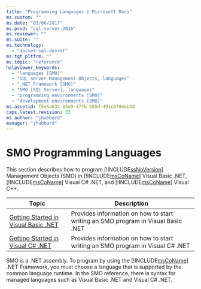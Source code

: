 ```yaml
---
title: "Programming Languages | Microsoft Docs"
ms.custom: ""
ms.date: "03/06/2017"
ms.prod: "sql-server-2016"
ms.reviewer: ""
ms.suite: ""
ms.technology: 
  - "docset-sql-devref"
ms.tgt_pltfrm: ""
ms.topic: "reference"
helpviewer_keywords: 
  - "languages [SMO]"
  - "SQL Server Management Objects, languages"
  - ".NET Framework [SMO]"
  - "SMO [SQL Server], languages"
  - "programming environments [SMO]"
  - "development environments [SMO]"
ms.assetid: f5e5a832-03e9-477b-b55d-491c678ebb43
caps.latest.revision: 33
ms.author: "jhubbard"
manager: "jhubbard"
---
```

# SMO Programming Languages
  This section describes how to program [!INCLUDE[ssNoVersion](../../advanced-analytics/r-services/includes/ssnoversion-md.md)] Management Objects (SMO) in [!INCLUDE[msCoName](../../advanced-analytics/r-services/tutorials/includes/msconame-md.md)] Visual Basic .NET, [!INCLUDE[msCoName](../../advanced-analytics/r-services/tutorials/includes/msconame-md.md)] Visual C# .NET, and [!INCLUDE[msCoName](../../advanced-analytics/r-services/tutorials/includes/msconame-md.md)] Visual C++.  
  
|Topic|Description|  
|-----------|-----------------|  
|[Getting Started in Visual Basic .NET](../Topic/Getting%20Started%20in%20Visual%20Basic%20.NET.md)|Provides information on how to start writing an SMO program in Visual Basic .NET|  
|[Getting Started in Visual C&#35; .NET](../Topic/Getting%20Started%20in%20Visual%20C%23%20.NET.md)|Provides information on how to start writing an SMO program in Visual C# .NET|  
  
 SMO is a .NET assembly. To program by using the [!INCLUDE[msCoName](../../advanced-analytics/r-services/tutorials/includes/msconame-md.md)] .NET Framework, you must choose a language that is supported by the common language runtime. In the SMO reference, there is syntax for managed languages such as Visual Basic .NET and Visual C# .NET.  
  
  
